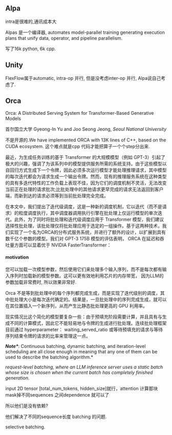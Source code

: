 ## Alpa

intra是很难的,通讯成本大

Alpas 是一个编译器,  automates model-parallel training generating execution plans that unify data, operator, and pipeline parallelism.

写了16k python, 6k cpp.

## Unity

FlexFlow属于automatic, intra-op 并行, 但是没考虑inter-op 并行, Alpa说自己考虑了. 





## Orca

Orca: A Distributed Serving System for Transformer-Based Generative Models

首尔国立大学 Gyeong-In Yu and Joo Seong Jeong, *Seoul National University*

不是开源的.We have implemented ORCA with 13K lines of C++, based on the CUDA ecosystem. 这个难点就是cpp 代码才能把算子一个个step分出来. 

最近，为生成任务训练的基于 Transformer 的大规模模型（例如 GPT-3）引起了极大的兴趣，强调了为该系列中的模型提供服务所需的系统支持。由于这些模型以自回归方式生成下一个令牌，因此必须多次运行模型才能处理推理请求，其中模型的每次迭代都会为请求生成一个输出令牌。然而，现有的推理服务系统在这种类型的具有多迭代特性的工作负载上表现不佳，因为它们的调度机制不灵活，无法改变当前正在处理的请求批次;比批处理中的其他请求更早完成的请求无法返回到客户端，而新到达的请求必须等到当前批处理完全完成。

在本文中，我们提出了迭代级调度，这是一种新的调度机制，它以迭代（而不是请求）的粒度调度执行，其中调度器调用执行引擎在批处理上仅运行模型的单次迭代。此外，为了同时将批处理和迭代级调度应用于 Transformer 模型，我们建议选择性批处理，该批处理仅将批处理应用于选定的一组操作。基于这两种技术，我们实现了一个名为ORCA的分布式服务系统，并进行了额外的设计，以扩展到具有数千亿个参数的模型。我们对 GPT-3 175B 模型的评估表明， ORCA 在延迟和吞吐量方面可以显着优于 NVIDIA FasterTransformer：

#### motivation 

您可以加载一次模型参数，然后使用它们来处理多个输入序列，而不是每次都有输入序列时加载新的模型参数。这可以更有效地利用芯片的内存带宽， 因为LLM的参数加载非常费时, 所以效果非常好. 

Orca 不是等到批处理中的每个序列都完成生成，而是实现了迭代级别的调度，其中批处理大小是每次迭代确定的。结果是，一旦批处理中的序列完成生成，就可以在其位置插入一个新序列，从而产生比静态批处理更高的 GPU 利用率。

现实情况比这个简化的模型要复杂一些：由于预填充阶段需要计算，并且具有与生成不同的计算模式，因此它不能轻易地与令牌的生成进行批处理。连续批处理框架目前通过 hyperparameter： waiting_served_ratio 或等待预填充的请求与等待序列结束令牌的请求的比率来管理这一点。

***Note\****: Continuous batching, dynamic batching, and iteration-level scheduling are all close enough in meaning that any one of them can be used to describe the batching algorithm.*

*request-level batching, where an LLM inference server uses a static batch whose size is chosen when the current batch has completely finished generation.* 

input 2D tensor [total_num_tokens, hidden_size]就行，attention 计算那块mask掉不同sequences 之间dependence 就可以了

所以他们是没有依赖? 



他们解决了不同的sequence长度 batching 的问题. 

selective batching. 

